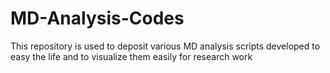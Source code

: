 # MD-Analysis-Codes
This repository is used to deposit various MD analysis scripts developed to easy the life and to visualize them easily for research work
